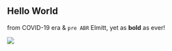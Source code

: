 ## Hello World 

from COVID-19 era & `pre ABR` Elmitt, yet as **bold** as ever!


![](https://i.imgur.com/Xv9KV4n.jpg)
